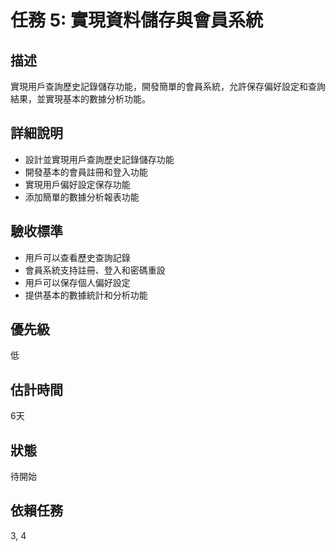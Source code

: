 # 任務 5: 實現資料儲存與會員系統

## 描述
實現用戶查詢歷史記錄儲存功能，開發簡單的會員系統，允許保存偏好設定和查詢結果，並實現基本的數據分析功能。

## 詳細說明
- 設計並實現用戶查詢歷史記錄儲存功能
- 開發基本的會員註冊和登入功能
- 實現用戶偏好設定保存功能
- 添加簡單的數據分析報表功能

## 驗收標準
- 用戶可以查看歷史查詢記錄
- 會員系統支持註冊、登入和密碼重設
- 用戶可以保存個人偏好設定
- 提供基本的數據統計和分析功能

## 優先級
低

## 估計時間
6天

## 狀態
待開始

## 依賴任務
3, 4 